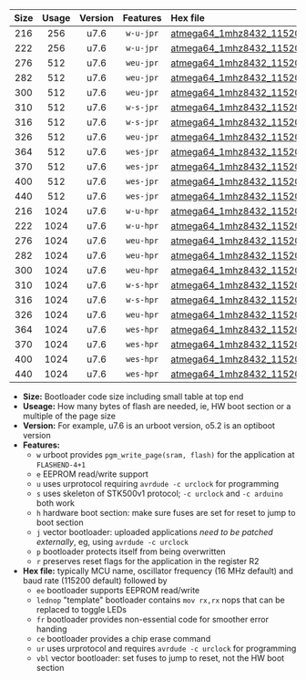 |Size|Usage|Version|Features|Hex file|
|:-:|:-:|:-:|:-:|:--|
|216|256|u7.6|`w-u-jpr`|[atmega64_1mhz8432_115200bps_ur_vbl.hex](https://raw.githubusercontent.com/stefanrueger/urboot/main//atmega64_1mhz8432_115200bps_ur_vbl.hex)|
|222|256|u7.6|`w-u-jpr`|[atmega64_1mhz8432_115200bps_lednop_ur_vbl.hex](https://raw.githubusercontent.com/stefanrueger/urboot/main//atmega64_1mhz8432_115200bps_lednop_ur_vbl.hex)|
|276|512|u7.6|`weu-jpr`|[atmega64_1mhz8432_115200bps_ee_ur_vbl.hex](https://raw.githubusercontent.com/stefanrueger/urboot/main//atmega64_1mhz8432_115200bps_ee_ur_vbl.hex)|
|282|512|u7.6|`weu-jpr`|[atmega64_1mhz8432_115200bps_ee_lednop_ur_vbl.hex](https://raw.githubusercontent.com/stefanrueger/urboot/main//atmega64_1mhz8432_115200bps_ee_lednop_ur_vbl.hex)|
|300|512|u7.6|`weu-jpr`|[atmega64_1mhz8432_115200bps_ee_lednop_fr_ur_vbl.hex](https://raw.githubusercontent.com/stefanrueger/urboot/main//atmega64_1mhz8432_115200bps_ee_lednop_fr_ur_vbl.hex)|
|310|512|u7.6|`w-s-jpr`|[atmega64_1mhz8432_115200bps_vbl.hex](https://raw.githubusercontent.com/stefanrueger/urboot/main//atmega64_1mhz8432_115200bps_vbl.hex)|
|316|512|u7.6|`w-s-jpr`|[atmega64_1mhz8432_115200bps_lednop_vbl.hex](https://raw.githubusercontent.com/stefanrueger/urboot/main//atmega64_1mhz8432_115200bps_lednop_vbl.hex)|
|326|512|u7.6|`weu-jpr`|[atmega64_1mhz8432_115200bps_ee_lednop_fr_ce_ur_vbl.hex](https://raw.githubusercontent.com/stefanrueger/urboot/main//atmega64_1mhz8432_115200bps_ee_lednop_fr_ce_ur_vbl.hex)|
|364|512|u7.6|`wes-jpr`|[atmega64_1mhz8432_115200bps_ee_vbl.hex](https://raw.githubusercontent.com/stefanrueger/urboot/main//atmega64_1mhz8432_115200bps_ee_vbl.hex)|
|370|512|u7.6|`wes-jpr`|[atmega64_1mhz8432_115200bps_ee_lednop_vbl.hex](https://raw.githubusercontent.com/stefanrueger/urboot/main//atmega64_1mhz8432_115200bps_ee_lednop_vbl.hex)|
|400|512|u7.6|`wes-jpr`|[atmega64_1mhz8432_115200bps_ee_lednop_fr_vbl.hex](https://raw.githubusercontent.com/stefanrueger/urboot/main//atmega64_1mhz8432_115200bps_ee_lednop_fr_vbl.hex)|
|440|512|u7.6|`wes-jpr`|[atmega64_1mhz8432_115200bps_ee_lednop_fr_ce_vbl.hex](https://raw.githubusercontent.com/stefanrueger/urboot/main//atmega64_1mhz8432_115200bps_ee_lednop_fr_ce_vbl.hex)|
|216|1024|u7.6|`w-u-hpr`|[atmega64_1mhz8432_115200bps_ur.hex](https://raw.githubusercontent.com/stefanrueger/urboot/main//atmega64_1mhz8432_115200bps_ur.hex)|
|222|1024|u7.6|`w-u-hpr`|[atmega64_1mhz8432_115200bps_lednop_ur.hex](https://raw.githubusercontent.com/stefanrueger/urboot/main//atmega64_1mhz8432_115200bps_lednop_ur.hex)|
|276|1024|u7.6|`weu-hpr`|[atmega64_1mhz8432_115200bps_ee_ur.hex](https://raw.githubusercontent.com/stefanrueger/urboot/main//atmega64_1mhz8432_115200bps_ee_ur.hex)|
|282|1024|u7.6|`weu-hpr`|[atmega64_1mhz8432_115200bps_ee_lednop_ur.hex](https://raw.githubusercontent.com/stefanrueger/urboot/main//atmega64_1mhz8432_115200bps_ee_lednop_ur.hex)|
|300|1024|u7.6|`weu-hpr`|[atmega64_1mhz8432_115200bps_ee_lednop_fr_ur.hex](https://raw.githubusercontent.com/stefanrueger/urboot/main//atmega64_1mhz8432_115200bps_ee_lednop_fr_ur.hex)|
|310|1024|u7.6|`w-s-hpr`|[atmega64_1mhz8432_115200bps.hex](https://raw.githubusercontent.com/stefanrueger/urboot/main//atmega64_1mhz8432_115200bps.hex)|
|316|1024|u7.6|`w-s-hpr`|[atmega64_1mhz8432_115200bps_lednop.hex](https://raw.githubusercontent.com/stefanrueger/urboot/main//atmega64_1mhz8432_115200bps_lednop.hex)|
|326|1024|u7.6|`weu-hpr`|[atmega64_1mhz8432_115200bps_ee_lednop_fr_ce_ur.hex](https://raw.githubusercontent.com/stefanrueger/urboot/main//atmega64_1mhz8432_115200bps_ee_lednop_fr_ce_ur.hex)|
|364|1024|u7.6|`wes-hpr`|[atmega64_1mhz8432_115200bps_ee.hex](https://raw.githubusercontent.com/stefanrueger/urboot/main//atmega64_1mhz8432_115200bps_ee.hex)|
|370|1024|u7.6|`wes-hpr`|[atmega64_1mhz8432_115200bps_ee_lednop.hex](https://raw.githubusercontent.com/stefanrueger/urboot/main//atmega64_1mhz8432_115200bps_ee_lednop.hex)|
|400|1024|u7.6|`wes-hpr`|[atmega64_1mhz8432_115200bps_ee_lednop_fr.hex](https://raw.githubusercontent.com/stefanrueger/urboot/main//atmega64_1mhz8432_115200bps_ee_lednop_fr.hex)|
|440|1024|u7.6|`wes-hpr`|[atmega64_1mhz8432_115200bps_ee_lednop_fr_ce.hex](https://raw.githubusercontent.com/stefanrueger/urboot/main//atmega64_1mhz8432_115200bps_ee_lednop_fr_ce.hex)|

- **Size:** Bootloader code size including small table at top end
- **Useage:** How many bytes of flash are needed, ie, HW boot section or a multiple of the page size
- **Version:** For example, u7.6 is an urboot version, o5.2 is an optiboot version
- **Features:**
  + `w` urboot provides `pgm_write_page(sram, flash)` for the application at `FLASHEND-4+1`
  + `e` EEPROM read/write support
  + `u` uses urprotocol requiring `avrdude -c urclock` for programming
  + `s` uses skeleton of STK500v1 protocol; `-c urclock` and `-c arduino` both work
  + `h` hardware boot section: make sure fuses are set for reset to jump to boot section
  + `j` vector bootloader: uploaded applications *need to be patched externally*, eg, using `avrdude -c urclock`
  + `p` bootloader protects itself from being overwritten
  + `r` preserves reset flags for the application in the register R2
- **Hex file:** typically MCU name, oscillator frequency (16 MHz default) and baud rate (115200 default) followed by
  + `ee` bootloader supports EEPROM read/write
  + `lednop` "template" bootloader contains `mov rx,rx` nops that can be replaced to toggle LEDs
  + `fr` bootloader provides non-essential code for smoother error handing
  + `ce` bootloader provides a chip erase command
  + `ur` uses urprotocol and requires `avrdude -c urclock` for programming
  + `vbl` vector bootloader: set fuses to jump to reset, not the HW boot section
